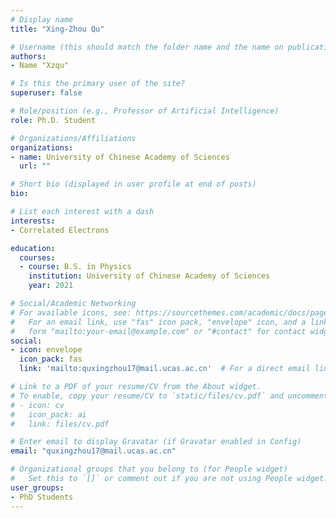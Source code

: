 ```yaml
---
# Display name
title: "Xing-Zhou Qu"

# Username (this should match the folder name and the name on publications)
authors:
- Name "Xzqu"

# Is this the primary user of the site?
superuser: false

# Role/position (e.g., Professor of Artificial Intelligence)
role: Ph.D. Student

# Organizations/Affiliations
organizations:
- name: University of Chinese Academy of Sciences
  url: ""

# Short bio (displayed in user profile at end of posts)
bio: 

# List each interest with a dash
interests:
- Correlated Electrons

education:
  courses:
  - course: B.S. in Physics
    institution: University of Chinese Academy of Sciences
    year: 2021

# Social/Academic Networking
# For available icons, see: https://sourcethemes.com/academic/docs/page-builder/#icons
#   For an email link, use "fas" icon pack, "envelope" icon, and a link in the
#   form "mailto:your-email@example.com" or "#contact" for contact widget.
social:
- icon: envelope
  icon_pack: fas
  link: 'mailto:quxingzhou17@mail.ucas.ac.cn'  # For a direct email link, use "mailto:test@example.org".

# Link to a PDF of your resume/CV from the About widget.
# To enable, copy your resume/CV to `static/files/cv.pdf` and uncomment the lines below.
# - icon: cv
#   icon_pack: ai
#   link: files/cv.pdf

# Enter email to display Gravatar (if Gravatar enabled in Config)
email: "quxingzhou17@mail.ucas.ac.cn"

# Organizational groups that you belong to (for People widget)
#   Set this to `[]` or comment out if you are not using People widget.
user_groups:
- PhD Students 
---
```

